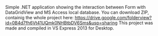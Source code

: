 Simple .NET application showing the interaction between Form with DataGridView and MS Access local database.
You can download ZIP, containig the whole project here:
https://drive.google.com/folderview?id=0B4d7fh6Vt41UQmk0NHBtbDV6Sms&usp=sharing
This project was made and compiled in VS Express 2013 for Desktop.
